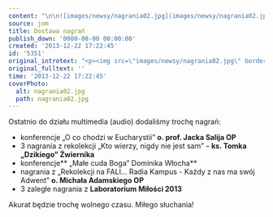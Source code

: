```yaml
---
content: "\n\n![images/newsy/nagrania02.jpg](images/newsy/nagrania02.jpg)Ostatnio do działu multimedia (audio) dodaliśmy trochę nagrań:\n\n- konferencje „O co chodzi w Eucharystii” **o. prof. Jacka Salija OP**\n- 3 nagrania z rekolekcji „Kto wierzy, nigdy nie jest sam” – **ks. Tomka „Dzikiego” Źwiernika**\n- konferencje** „Małe cuda Boga” Dominika Włocha**\n- nagrania z „Rekolekcji na FALI… Radia Kampus - Każdy z nas ma swój Adwent” **o. Michała Adamskiego OP**\n- 3 zaległe nagrania z **Laboratorium Miłości 2013**\n\r\n\n\_Akurat będzie trochę wolnego czasu. Miłego słuchania!\n"
source: jom
title: Dostawa nagrań
publish_down: '0000-00-00 00:00:00'
created: '2013-12-22 17:22:45'
id: '5351'
original_introtext: "<p><img src=\"images/newsy/nagrania02.jpg\" border=\"0\" width=\"250\" height=\"166\" style=\"border: 0; margin-left: 10px; margin-right: 10px; float: left;\" />Ostatnio do działu multimedia (audio) dodaliśmy trochę nagrań:<br /><br />- konferencje „O co chodzi w Eucharystii” <strong>o. prof. Jacka Salija OP</strong><br />- 3 nagrania z rekolekcji „Kto wierzy, nigdy nie jest sam” – <strong>ks. Tomka „Dzikiego” Źwiernika</strong><br />- konferencje<strong> „Małe cuda Boga” Dominika Włocha</strong><br />- nagrania z „Rekolekcji na FALI… Radia Kampus - Każdy z nas ma swój Adwent” <strong>o. Michała Adamskiego OP</strong><br />- 3 zaległe nagrania z <strong>Laboratorium Miłości 2013</strong></p>\r\n<p><br /><br />\_Akurat będzie trochę wolnego czasu. Miłego słuchania!</p>"
original_fulltext: ''
time: '2013-12-22 17:22:45'
coverPhoto:
  alt: nagrania02.jpg
  path: nagrania02.jpg
---
```

Ostatnio do działu multimedia (audio) dodaliśmy trochę nagrań:

- konferencje „O co chodzi w Eucharystii” **o. prof. Jacka Salija OP**
- 3 nagrania z rekolekcji „Kto wierzy, nigdy nie jest sam” – **ks. Tomka „Dzikiego” Źwiernika**
- konferencje** „Małe cuda Boga” Dominika Włocha**
- nagrania z „Rekolekcji na FALI… Radia Kampus - Każdy z nas ma swój Adwent” **o. Michała Adamskiego OP**
- 3 zaległe nagrania z **Laboratorium Miłości 2013**



Akurat będzie trochę wolnego czasu. Miłego słuchania!


<!--{{json:{"created_date":"2013-12-22 17:22:45","publish_down":"0000-00-00 00:00:00","id":"5351"}}}-->